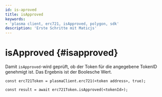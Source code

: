 ```yaml
---
id: is-aproved
title: isApproved
keywords:
- 'plasma client, erc721, isApproved, polygon, sdk'
description: 'Erste Schritte mit Maticjs'
---
```


# isApproved {#isapproved}

Damit `isApproved`-wird geprüft, ob der Token für die angegebene TokenID genehmigt ist. Das Ergebnis ist der Boolesche Wert.

```
const erc721Token = plasmaClient.erc721(<token address>, true);

const result = await erc721Token.isApproved(<tokenId>);

```
